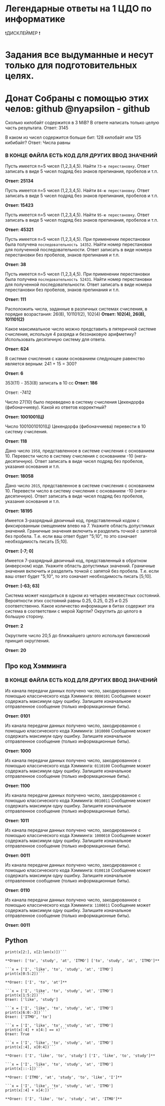 # Легендарные ответы на 1 ЦДО по информатике

❗ДИСКЛЕЙМЕР ❗

Задания все выдуманные и несут только для подготовительных целях. 
====================================
Донат
Собраны с помощью этих челов:
github
@nyapsilon - github
====================================

Сколько килобайт содержится в 3 MiB? В ответе написать только целую часть результата.
Ответ: 3145

В каком из чисел содержится больше бит: 128 килобайт или 125 кибибайт?
Ответ: Числа равны

### В КОНЦЕ ФАЙЛА ЕСТЬ КОД ДЛЯ ДРУГИХ ВВОД ЗНАЧЕНИЙ

Пусть имеется n=5 чисел (1,2,3,4,5). Найти `73-ю перестановку`. Ответ записать в виде 5 чисел подряд без знаков препинания, пробелов и т.п.

**Ответ: 25134**

Пусть имеется n=5 чисел (1,2,3,4,5). Найти `84-ю перестановку`. Ответ записать в виде 5 чисел подряд без знаков препинания, пробелов и т.п.

**Ответ: 15423**

Пусть имеется n=5 чисел (1,2,3,4,5). Найти `95-ю перестановку`. Ответ записать в виде 5 чисел подряд без знаков препинания, пробелов и т.п.

**Ответ: 45321**

Пусть имеется n=5 чисел (1,2,3,4,5). При применении перестановки была получена `последовательность 14352`. Найти номер перестановки для полученной последовательности. Ответ записать в виде номера перестановки без пробелов, знаков препинания и т.п.

**Ответ: 38**

Пусть имеется n=5 чисел (1,2,3,4,5). При применении перестановки была получена `последовательность 52431`. Найти номер перестановки для полученной последовательности. Ответ записать в виде номера перестановки без пробелов, знаков препинания и т.п.

**Ответ: 111**

Расположить числа, заданные в различных системах счисления, в порядке возрастания: 26(8), 101101(2), 102(4)
**Ответ: 102(4), 26(8), 101101(2)**

Какое максимальное число можно представить в пятеричной системе счисления, используя 4 разряда и беззнаковую арифметику? Использовать десятичную систему для ответа.

**Ответ: 624**

В системе счисления с каким основанием следующее равенство является верным:
241 + 15 = 300?

**Ответ: 6**

353(11) - 353(8) записать в 10 сс 
**Ответ: 186**

Ответ: -7412

Число 27(10) было переведено в систему счисления Цекендорфа (фибоначчиеву). Какой из ответов корректный?

**Ответ: 1001001(Ц)**

Число 10010010101(Ц) Цекендорфа (фибоначчиева) перевести в 10 систему счисления.

**Ответ: 118**

Дано число `1958`, представленное в системе счисления с основанием 10. Перевести число в систему счисления с основанием -10 (нега-десятичную). Ответ записать в виде чисел подряд без пробелов, указания основания и т.п.

**Ответ: 18058**

Дано число `2015`, представленное в системе счисления с основанием 10. Перевести число в систему счисления с основанием -10 (нега-десятичную). Ответ записать в виде чисел подряд без пробелов, указания основания и т.п.

**Ответ: 18195**

Имеется 3-разрядный двоичный код, представленный кодом с фиксированным смещением влево на 7. Укажите область допустимых значений. Граничные значения включить и разделить точкой с запятой без пробела. Т.е. если ваш ответ будет "5;10", то это означает необходимость писать [5;10].

**Ответ: [-7; 0]**

Имеется 7-разрядный двоичный код, представленный в обратном (инверсном) коде. Укажите область допустимых значений. Граничные значения включить и разделить точкой с запятой без пробела. Т.е. если ваш ответ будет "5;10", то это означает необходимость писать [5;10].

**Ответ: [-63; 63]**

Система может находиться в одном из четырех неизвестных состояний. Вероятности этих состояний равны 0.25, 0.25, 0.25 и 0.25 соответственно. Какое количество информации в битах содержит эта система в соответствии с мерой Хартли? Округлить до целого в большую сторону.

**Ответ: 2**

Округлите число 20,5 до ближайшего целого используя банковский принцип округления.

**Ответ: 20**

## Про код Хэмминга
### В КОНЦЕ ФАЙЛА ЕСТЬ КОД ДЛЯ ДРУГИХ ВВОД ЗНАЧЕНИЙ

Из канала передачи данных получено число, закодированное с помощью классического кода Хэмминга: `0000101` Сообщение может содержать максимум одну ошибку. Запишите изначальное отправленное сообщение (только информационные биты).

**Ответ: 0101**

Из канала передачи данных получено число, закодированное с помощью классического кода Хэмминга: `1010000` Сообщение может содержать максимум одну ошибку. Запишите изначальное отправленное сообщение (только информационные биты).

**Ответ: 1000**

Из канала передачи данных получено число, закодированное с помощью классического кода Хэмминга: `0110100` Сообщение может содержать максимум одну ошибку. Запишите изначальное отправленное сообщение (только информационные биты).

**Ответ: 1100**

Из канала передачи данных получено число, закодированное с помощью классического кода Хэмминга: `0010011` Сообщение может содержать максимум одну ошибку. Запишите изначальное отправленное сообщение (только информационные биты).

**Ответ: 1011**

Из канала передачи данных получено число, закодированное с помощью классического кода Хэмминга: `1000010` Сообщение может содержать максимум одну ошибку. Запишите изначальное отправленное сообщение (только информационные биты).

**Ответ: 0011**

Из канала передачи данных получено число, закодированное с помощью классического кода Хэмминга: `0100110` Сообщение может содержать максимум одну ошибку. Запишите изначальное отправленное сообщение (только информационные биты).

**Ответ: 0110**

Из канала передачи данных получено число, закодированное с помощью классического кода Хэмминга: `1100011` Сообщение может содержать максимум одну ошибку. Запишите изначальное отправленное сообщение (только информационные биты).

**Ответ: 0011**

## Python

```x = ['I', 'like', 'to', 'study', 'at', 'ITMO']
print(x[2:], x[2:len(x)])```

**Ответ: ['to', 'study', 'at', 'ITMO'] ['to', 'study', 'at', 'ITMO']**

```x = ['I', 'like', 'to', 'study', 'at', 'ITMO']
print(x[0:5:2])```

**Ответ: ['I', 'to', 'at']**

```x = ['I', 'like', 'to', 'study', 'at', 'ITMO']
print(x[1:5:2])```
Ответ: ['like', 'study']

```x = ['I', 'like', 'to', 'study', 'at', 'ITMO']
print(x[6:0:-3])```
Ответ: ['ITMO', 'to']

```x = ['I', 'like', 'to', 'study', 'at', 'ITMO']
print(x[:4] + x[4:] == x)```
Ответ: True

```x = ['I', 'like', 'to', 'study', 'at', 'ITMO']
print(x[:4], x[0:4])```

**Ответ: ['I', 'like', 'to', 'study'] ['I', 'like', 'to', 'study']**

```x = ['I', 'like', 'to', 'study', 'at', 'ITMO']
print(x[::-1])```

**Ответ: ['ITMO', 'at', 'study', 'to', 'like', 'I']**

```x = ['I', 'like', 'to', 'study', 'at', 'ITMO']
print(x[:4] + x[4:])```

**Ответ: ['I', 'like', 'to', 'study', 'at', 'ITMO']**
